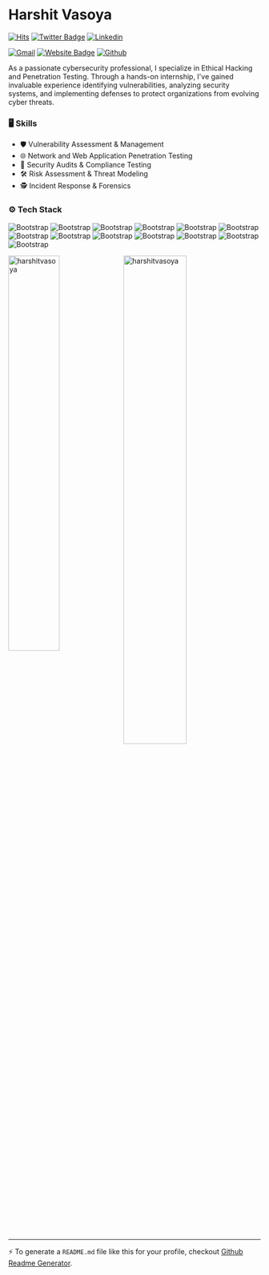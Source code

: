 # Harshit Vasoya

[![Hits](https://hits.seeyoufarm.com/api/count/incr/badge.svg?url=https%3A%2F%2Fgithub.com%2Fharshitvasoya%2Fharshitvasoya&count_bg=%2379C83D&title_bg=%23555555&icon=&icon_color=%23E7E7E7&title=Profile+Views&edge_flat=false)](https://hits.seeyoufarm.com)
[![Twitter Badge](https://img.shields.io/badge/-Twitter-1da1f2?labelColor=1da1f2&logo=twitter&logoColor=white&link=https://twitter.com/https://x.com/Nullhexor)](https://twitter.com/https://x.com/Nullhexor)
[![Linkedin](https://img.shields.io/badge/-LinkedIn-blue?style=flat&logo=Linkedin&logoColor=white)](https://www.linkedin.com/in/https://in.linkedin.com/in/harshit-vasoya/)

[![Gmail](https://img.shields.io/badge/-Gmail-c14438?style=flat&logo=Gmail&logoColor=white)](mailto:harshitvasoya161718@gmail.com)
[![Website Badge](https://img.shields.io/badge/-Website-c14438?style=flat&logo=Google-Chrome&logoColor=white&link=https://github.com/harshitvasoya)](https://github.com/harshitvasoya)
[![Github](https://img.shields.io/github/followers/harshitvasoya?label=Follow&style=social)](https://github.com/harshitvasoya)

As a passionate cybersecurity professional, I specialize in Ethical Hacking and Penetration Testing. Through a hands-on internship, I've gained invaluable experience identifying vulnerabilities, analyzing security systems, and implementing defenses to protect organizations from evolving cyber threats.



### 🖥 Skills

- 🛡️ Vulnerability Assessment & Management
- 🌐 Network and Web Application Penetration Testing
- 📝 Security Audits & Compliance Testing
- 🛠️ Risk Assessment & Threat Modeling
- 🕵️ Incident Response & Forensics
### ⚙️ Tech Stack

![Bootstrap](https://img.shields.io/badge/-kali%20linux-05122A?style=plastic&logo=kali-linux&color=4c4848) ![Bootstrap](https://img.shields.io/badge/-Burpsuite-05122A?style=plastic&logo=Burpsuite&color=4c4848) ![Bootstrap](https://img.shields.io/badge/-Nmap-05122A?style=plastic&logo=Nmap&color=4c4848) ![Bootstrap](https://img.shields.io/badge/-wireshark-05122A?style=plastic&logo=wireshark&color=4c4848) ![Bootstrap](https://img.shields.io/badge/-Metasploit-05122A?style=plastic&logo=Metasploit&color=4c4848) ![Bootstrap](https://img.shields.io/badge/-Metasploitable%20-05122A?style=plastic&logo=Metasploitable&color=4c4848) ![Bootstrap](https://img.shields.io/badge/-Qradare-05122A?style=plastic&logo=Qradare&color=4c4848) ![Bootstrap](https://img.shields.io/badge/-Codesonar-05122A?style=plastic&logo=Codesonar&color=4c4848) ![Bootstrap](https://img.shields.io/badge/-Coverity-05122A?style=plastic&logo=Coverity&color=4c4848) ![Bootstrap](https://img.shields.io/badge/-Snyk-05122A?style=plastic&logo=Snyk&color=4c4848) ![Bootstrap](https://img.shields.io/badge/-DBdat-05122A?style=plastic&logo=DBdat&color=4c4848) ![Bootstrap](https://img.shields.io/badge/-42crunch-05122A?style=plastic&logo=42crunch&color=4c4848) ![Bootstrap](https://img.shields.io/badge/-Nessus-05122A?style=plastic&logo=Nessus&color=4c4848)

<div>
  <img width="45%" align="left" src="https://github-readme-stats.vercel.app/api/top-langs?username=harshitvasoya&show_icons=true&locale=en&layout=compact" alt="harshitvasoya" />
  <img width="50%"  src="https://github-readme-streak-stats.herokuapp.com/?user=harshitvasoya&" alt="harshitvasoya" />
</div>


---
:zap: To generate a `README.md` file like this for your profile, checkout [Github Readme Generator](https://hejazizo-github-profile-readme-srcstreamlit-app-i6skm7.streamlit.app/).
